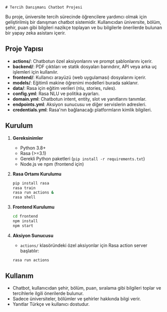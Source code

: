 

	# Tercih Danışmanı Chatbot Projesi

Bu proje, üniversite tercih sürecinde öğrencilere yardımcı olmak için geliştirilmiş bir danışman chatbot sistemidir. Kullanıcıdan üniversite, bölüm, şehir, puan gibi bilgileri nazikçe toplayan ve bu bilgilerle önerilerde bulunan bir yapay zeka asistanı içerir.

## Proje Yapısı	

- **actions/**: Chatbotun özel aksiyonlarını ve prompt şablonlarını içerir.
- **backend/**: PDF çıktıları ve statik dosyaları barındırır, API veya arka uç işlemleri için kullanılır.
- **frontend/**: Kullanıcı arayüzü (web uygulaması) dosyalarını içerir.
- **models/**: Eğitimli makine öğrenimi modelleri burada saklanır.
- **data/**: Rasa için eğitim verileri (nlu, stories, rules).
- **config.yml**: Rasa NLU ve politika ayarları.
- **domain.yml**: Chatbotun intent, entity, slot ve yanıtlarını tanımlar.
- **endpoints.yml**: Aksiyon sunucusu ve diğer servislerin adresleri.
- **credentials.yml**: Rasa'nın bağlanacağı platformların kimlik bilgileri.

## Kurulum

1. **Gereksinimler**
   - Python 3.8+
   - Rasa (>=3.1)
   - Gerekli Python paketleri (`pip install -r requirements.txt`)
   - Node.js ve npm (frontend için)

2. **Rasa Ortamı Kurulumu**
   ```bash
   pip install rasa
   rasa train
   rasa run actions &
   rasa shell
   ```

3. **Frontend Kurulumu**
   ```bash
   cd frontend
   npm install
   npm start
   ```

4. **Aksiyon Sunucusu**
   - `actions/` klasöründeki özel aksiyonlar için Rasa action server başlatılır:
   ```bash
   rasa run actions
   ```

## Kullanım

- Chatbot, kullanıcıdan şehir, bölüm, puan, sıralama gibi bilgileri toplar ve tercihlerle ilgili önerilerde bulunur.
- Sadece üniversiteler, bölümler ve şehirler hakkında bilgi verir.
- Yanıtlar Türkçe ve kullanıcı dostudur.






